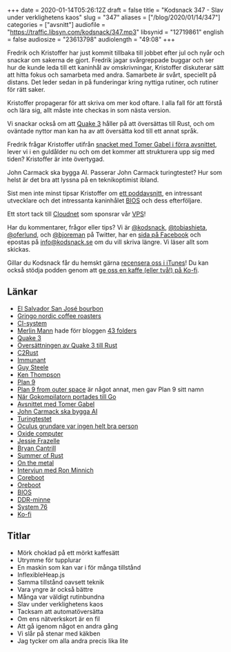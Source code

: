 +++
date = 2020-01-14T05:26:12Z
draft = false
title = "Kodsnack 347 - Slav under verklighetens kaos"
slug = "347"
aliases = ["/blog/2020/01/14/347"]
categories = ["avsnitt"]
audiofile = "https://traffic.libsyn.com/kodsnack/347.mp3"
libsynid = "12719861"
english = false
audiosize = "23613798"
audiolength = "49:08"
+++

Fredrik och Kristoffer har just kommit tillbaka till jobbet efter jul och nyår och snackar om sakerna de gjort. Fredrik jagar svårgreppade buggar och ser hur de kunde leda till ett kaninhål av omskrivningar, Kristoffer diskuterar sätt att hitta fokus och samarbeta med andra. Samarbete är svårt, speciellt på distans. Det leder sedan in på funderingar kring nyttiga rutiner, och rutiner för rätt saker.

Kristoffer propagerar för att skriva om mer kod oftare. I alla fall för att förstå och lära sig, allt måste inte checkas in som nästa version.

Vi snackar också om att [Quake 3](https://en.wikipedia.org/wiki/Quake_III_Arena) håller på att översättas till Rust, och om oväntade nyttor man kan ha av att översätta kod till ett annat språk.

Fredrik frågar Kristoffer utifrån [snacket med Tomer Gabel i förra avsnittet](https://kodsnack.se/346/), lever vi i en guldålder nu och om det kommer att strukturera upp sig med tiden? Kristoffer är inte övertygad.

John Carmack ska bygga AI. Passerar John Carmack turingtestet? Hur som helst är det bra att lyssna på en teknikoptimist ibland.

Sist men inte minst tipsar Kristoffer om [ett poddavsnitt](https://oxide.computer/blog/on-the-metal-3-ron-minnich/), en intressant utvecklare och det intressanta kaninhålet [BIOS](https://en.wikipedia.org/wiki/BIOS) och dess efterföljare.

Ett stort tack till [Cloudnet](http://www.cloudnet.se) som sponsrar vår [VPS](http://en.wikipedia.org/wiki/Virtual_private_server)!

Har du kommentarer, frågor eller tips? Vi är [@kodsnack](https://www.twitter.com/kodsnack), [@tobiashieta](https://www.twitter.com/tobiashieta), [@oferlund](https://www.twitter.com/oferlund), och [@bjoreman](https://www.twitter.com/bjoreman) på Twitter, har en [sida på Facebook](https://www.facebook.com/kodsnack) och epostas på [info@kodsnack.se](mailto:info@kodsnack.se) om du vill skriva längre. Vi läser allt som skickas.

Gillar du Kodsnack får du hemskt gärna [recensera oss i iTunes](http://itunes.apple.com/se/podcast/kodsnack/id561631498?l=en)! Du kan också stödja podden genom att <a href="https://ko-fi.com/kodsnack" rel="payment">ge oss en kaffe (eller två!) på Ko-fi</a>.

## Länkar ##
* [El Salvador San José bourbon](https://www.gringonordic.se/el-salvador-sanjose-bourbon)
* [Gringo nordic coffee roasters](https://www.gringonordic.se/)
* [CI-system](https://en.wikipedia.org/wiki/Continuous_integration)
* [Merlin Mann](https://en.wikipedia.org/wiki/Merlin_Mann) hade förr bloggen [43 folders](http://www.43folders.com/)
* [Quake 3](https://en.wikipedia.org/wiki/Quake_III_Arena)
* [Översättningen av Quake 3 till Rust](https://immunant.com/blog/2020/01/quake3/)
* [C2Rust](https://c2rust.com/)
* [Immunant](https://immunant.com/)
* [Guy Steele](https://en.wikipedia.org/wiki/Guy_L._Steele_Jr.)
* [Ken Thompson](https://en.wikipedia.org/wiki/Ken_Thompson)
* [Plan 9](https://en.wikipedia.org/wiki/Plan_9_from_Bell_Labs)
* [Plan 9 from outer space](https://en.wikipedia.org/wiki/Plan_9_from_Outer_Space) är något annat, men gav Plan 9 sitt namn
* [När Gokompilatorn portades till Go](https://www.youtube.com/watch?v=QIE5nV5fDwA)
* [Avsnittet med Tomer Gabel](https://kodsnack.se/346/)
* [John Carmack ska bygga AI](https://www.theverge.com/2019/11/13/20963899/john-carmack-stepping-down-cto-of-oculus-work-on-ai)
* [Turingtestet](https://en.wikipedia.org/wiki/Turing_test)
* [Oculus grundare var ingen helt bra person](https://en.wikipedia.org/wiki/Palmer_Luckey#Firing_and_political_controversy)
* [Oxide computer](https://oxide.computer/)
* [Jessie Frazelle](https://twitter.com/jessfraz)
* [Bryan Cantrill](http://dtrace.org/blogs/bmc/)
* [Summer of Rust](https://www.youtube.com/watch?v=LjFM8vw3pbU)
* [On the metal](https://oxide.computer/blog/categories/on-the-metal/)
* [Intervjun med Ron Minnich](https://oxide.computer/blog/on-the-metal-3-ron-minnich/)
* [Coreboot](https://en.wikipedia.org/wiki/Coreboot)
* [Oreboot](https://github.com/oreboot/oreboot)
* [BIOS](https://en.wikipedia.org/wiki/BIOS)
* [DDR-minne](https://en.wikipedia.org/wiki/DDR_SDRAM)
* [System 76](https://system76.com/)
* [Ko-fi](https://ko-fi.com/)

## Titlar ##
* Mörk choklad på ett mörkt kaffesätt
* Utrymme för tupplurar
* En maskin som kan var i för många tillstånd
* InflexibleHeap.js
* Samma tillstånd oavsett teknik
* Vara yngre är också bättre
* Många var väldigt rutinbundna
* Slav under verklighetens kaos
* Tacksam att automatöversätta
* Om ens nätverkskort är en fil
* Att gå igenom något en andra gång
* Vi slår på stenar med käkben
* Jag tycker om alla andra precis lika lite